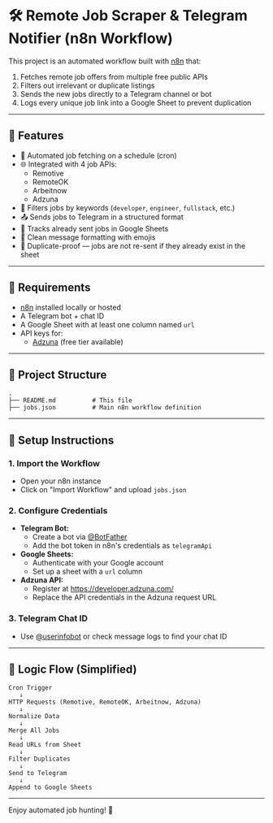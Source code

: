 
# 🛠️ Remote Job Scraper & Telegram Notifier (n8n Workflow)

This project is an automated workflow built with [n8n](https://n8n.io) that:

1. Fetches remote job offers from multiple free public APIs
2. Filters out irrelevant or duplicate listings
3. Sends the new jobs directly to a Telegram channel or bot
4. Logs every unique job link into a Google Sheet to prevent duplication

---

## 📌 Features

- 🔄 Automated job fetching on a schedule (cron)
- 🌐 Integrated with 4 job APIs:
  - Remotive
  - RemoteOK
  - Arbeitnow
  - Adzuna
- 🎯 Filters jobs by keywords (`developer`, `engineer`, `fullstack`, etc.)
- 📤 Sends jobs to Telegram in a structured format
- 🧾 Tracks already sent jobs in Google Sheets
- 💬 Clean message formatting with emojis
- 🛑 Duplicate-proof — jobs are not re-sent if they already exist in the sheet

---

## 🔧 Requirements

- [n8n](https://n8n.io) installed locally or hosted
- A Telegram bot + chat ID
- A Google Sheet with at least one column named `url`
- API keys for:
  - [Adzuna](https://developer.adzuna.com/) (free tier available)

---

## 📁 Project Structure

```
.
├── README.md          # This file
├── jobs.json          # Main n8n workflow definition
```

---

## 🚀 Setup Instructions

### 1. Import the Workflow

- Open your n8n instance
- Click on "Import Workflow" and upload `jobs.json`

### 2. Configure Credentials

- **Telegram Bot:**
  - Create a bot via [@BotFather](https://t.me/BotFather)
  - Add the bot token in n8n's credentials as `telegramApi`
- **Google Sheets:**
  - Authenticate with your Google account
  - Set up a sheet with a `url` column
- **Adzuna API:**
  - Register at https://developer.adzuna.com/
  - Replace the API credentials in the Adzuna request URL

### 3. Telegram Chat ID

- Use [@userinfobot](https://t.me/userinfobot) or check message logs to find your chat ID

---

## 🧠 Logic Flow (Simplified)

```text
Cron Trigger
   ↓
HTTP Requests (Remotive, RemoteOK, Arbeitnow, Adzuna)
   ↓
Normalize Data
   ↓
Merge All Jobs
   ↓
Read URLs from Sheet
   ↓
Filter Duplicates
   ↓
Send to Telegram
   ↓
Append to Google Sheets
```

---

Enjoy automated job hunting! 🚀
